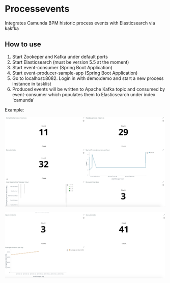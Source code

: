 # Processevents

Integrates Camunda BPM historic process events with Elasticsearch via kakfka

## How to use

1. Start Zookeper and Kafka under default ports
2. Start Elasticsearch (must be version 5.5 at the moment)
3. Start event-consumer (Spring Boot Application)
4. Start event-producer-sample-app (Spring Boot Application)
5. Go to localhost:8082. Login in with demo:demo and start a new process instance in tasklist
6. Produced events will be written to Apache Kafka topic and consumed by event-consumer which populates them to Elasticsearch under index 'camunda'

Example:

![KPIs](kpis.png)

![KPIs2](kpis2.png)

